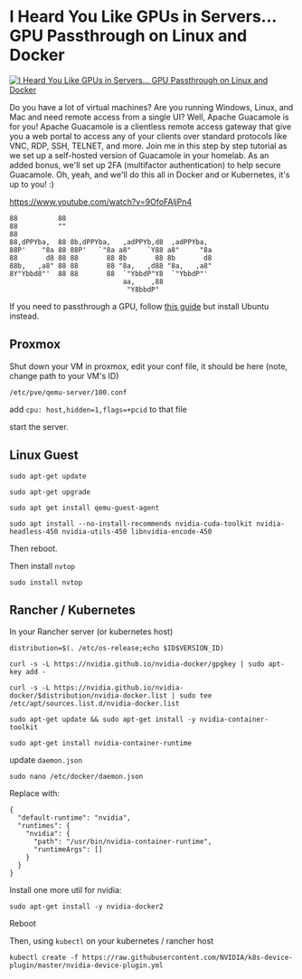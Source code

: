 # I Heard You Like GPUs in Servers... GPU Passthrough on Linux and Docker

[![I Heard You Like GPUs in Servers... GPU Passthrough on Linux and Docker](http://img.youtube.com/vi/9OfoFAljPn4/0.jpg)](https://www.youtube.com/watch?v=9OfoFAljPn4 "I Heard You Like GPUs in Servers... GPU Passthrough on Linux and Docker")

Do you have a lot of virtual machines?  Are you running Windows, Linux, and Mac and need remote access from a single UI?  Well, Apache Guacamole is for you!  Apache Guacamole is a clientless remote access gateway that give you a web portal to access any of your clients over standard protocols like VNC, RDP, SSH, TELNET, and more. Join me in this step by step tutorial as we set up a self-hosted version of Guacamole in your homelab.  As an added bonus, we'll set up 2FA (multifactor authentication) to help secure Guacamole.  Oh, yeah, and we'll do this all in Docker and or Kubernetes, it's up to you!  :)

https://www.youtube.com/watch?v=9OfoFAljPn4


```
88          88                                      
88          ""                                      
88                                                  
88,dPPYba,  88 8b,dPPYba,   ,adPPYb,d8  ,adPPYba,   
88P'    "8a 88 88P'   `"8a a8"    `Y88 a8"     "8a  
88       d8 88 88       88 8b       88 8b       d8  
88b,   ,a8" 88 88       88 "8a,   ,d88 "8a,   ,a8"  
8Y"Ybbd8"'  88 88       88  `"YbbdP"Y8  `"YbbdP"'   
                            aa,    ,88              
                             "Y8bbdP"               
```



If you need to passthrough a GPU, follow [this guide](https://github.com/techno-tim/youtube-videos/tree/master/gpu-passthrough) but install Ubuntu instead.


## Proxmox
Shut down your VM in proxmox, edit your conf file, it should be here (note, change path to your VM's ID)

`/etc/pve/qemu-server/100.conf`


add `cpu: host,hidden=1,flags=+pcid` to that file

start the server.

## Linux Guest

```
sudo apt-get update

sudo apt-get upgrade

sudo apt get install qemu-guest-agent

sudo apt install --no-install-recommends nvidia-cuda-toolkit nvidia-headless-450 nvidia-utils-450 libnvidia-encode-450
```

Then reboot.

Then install `nvtop`

`sudo install nvtop`

## Rancher / Kubernetes
In your Rancher server (or kubernetes host)

```
distribution=$(. /etc/os-release;echo $ID$VERSION_ID)

curl -s -L https://nvidia.github.io/nvidia-docker/gpgkey | sudo apt-key add -

curl -s -L https://nvidia.github.io/nvidia-docker/$distribution/nvidia-docker.list | sudo tee /etc/apt/sources.list.d/nvidia-docker.list

sudo apt-get update && sudo apt-get install -y nvidia-container-toolkit

sudo apt-get install nvidia-container-runtime
```

update `daemon.json`

`sudo nano /etc/docker/daemon.json`

Replace with:

```
{
  "default-runtime": "nvidia",
  "runtimes": {
    "nvidia": {
      "path": "/usr/bin/nvidia-container-runtime",
      "runtimeArgs": []
    }
  }
}
```

Install one more util for nvidia:

`sudo apt-get install -y nvidia-docker2`

Reboot

Then, using `kubectl` on your kubernetes / rancher host

`kubectl create -f https://raw.githubusercontent.com/NVIDIA/k8s-device-plugin/master/nvidia-device-plugin.yml`

